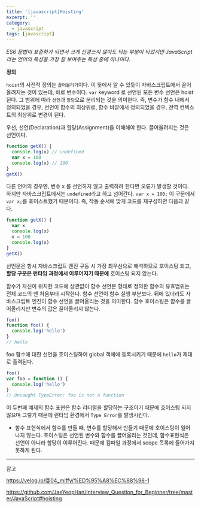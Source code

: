 ```yaml
---
title: '[javascript]Hoisting'
excerpt: ''
category:
  - javascript
tags: [javascript]
---
```


_ES6 문법이 표준화가 되면서 크게 신경쓰지 않아도 되는 부분이 되었지만 JavaScript 라는 언어의 특성을 가장 잘 보여주는 특성 중에 하나이다._

**정의**

`hoist`의 사전적 정의는 `끌어올리기`이다. 이 뜻에서 알 수 있듯이 자바스크립트에서 끌어올려지는 것이 있는데, 바로 변수이다. `var` keyword 로 선언된 모든 변수 선언은 hoist된다. 그 범위에 따라 `선언`과 `할당`으로 분리되는 것을 의미한다. 즉, 변수가 함수 내에서 정의되었을 경우, 선언이 함수의 최상위로, 함수 바깥에서 정의되었을 경우, 전역 컨텍스트의 최상위로 변경이 된다.

우선, 선언(Declaration)과 할당(Assignment)을 이해해야 한다. 끌어올려지는 것은 선언이다.

```javascript
function getX() {
  console.log(x) // undefined
  var x = 100
  console.log(x) // 100
}
getX()
```

다른 언어의 경우엔, 변수 x 를 선언하지 않고 출력하려 한다면 오류가 발생할 것이다. 하지만 자바스크립트에서는 `undefined`라고 하고 넘어간다. `var x = 100;` 이 구문에서 `var x;`를 호이스트했기 때문이다. 즉, 작동 순서에 맞게 코드를 재구성하면 다음과 같다.

```javascript
function getX() {
  var x
  console.log(x)
  x = 100
  console.log(x)
}
getX()
```

선언문은 항시 자바스크립트 엔진 구동 시 가장 최우선으로 해석하므로 호이스팅 되고, **할당 구문은 런타임 과정에서 이루어지기 때문에** 호이스팅 되지 않는다.

함수가 자신이 위치한 코드에 상관없이 함수 선언문 형태로 정의한 함수의 유효범위는 전체 코드의 맨 처음부터 시작한다. 함수 선언이 함수 실행 부분보다. 뒤에 있더라도 자바스크립트 엔진이 함수 선언을 끌어올리는 것을 의미한다. 함수 호이스팅은 함수를 끌어올리지만 변수의 값은 끌어올리지 않는다.

```javascript
foo()
function foo() {
  console.log('hello')
}
// hello
```

foo 함수에 대한 선언을 호이스팅하여 global 객체에 등록시키기 때문에 `hello`가 제대로 출력된다.

```javascript
foo()
var foo = function () {
  console.log('hello')
}
// Uncaught TypeError: foo is not a function
```

이 두번째 예제의 함수 표현은 함수 리터럴을 할당하는 구조이기 때문에 호이스팅 되지 않으며 그렇기 때문에 런타임 환경에서 `Type Error`를 발생시킨다.

- 함수 표현식에서 함수를 만들 때, 변수를 할당해서 만들기 때문에 호이스팅이 일어나지 않는다. 호이스팅은 선언된 변수와 함수를 끌어올리는 것인데, 함수표현식은 선언이 아니라 할당이 이루어진다. 때문에 컴파일 과정에서 scope 목록에 들어가지 못하게 된다.

---

참고

https://velog.io/@04_miffy/%ED%95%A8%EC%88%98-1

https://github.com/JaeYeopHan/Interview_Question_for_Beginner/tree/master/JavaScript#hoisting
